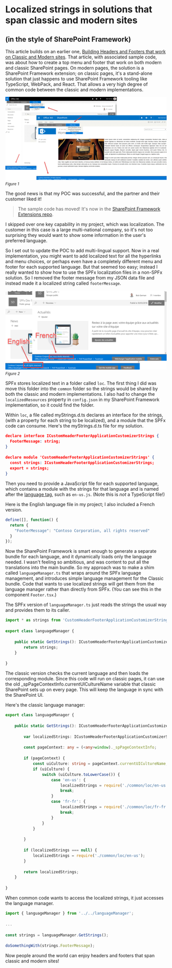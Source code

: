 # Localized strings in solutions that span classic and modern sites
## (in the style of SharePoint Framework)

This article builds on an earlier one, [Building Headers and Footers that work on Classic and Modern sites](https://bob1german.com/2018/03/11/building-headers-and-footers-that-work-on-classic-and-modern-sites/). That article, with associated sample code, was about how to create a top menu and footer that work on both modern and classic SharePoint pages. On modern pages, the solution is a SharePoint Framework extension; on classic pages, it's a stand-alone solution that just happens to use SharePoint Framework tooling like TypeScript, WebPack, and React. That allows a very high degree of common code between the classic and modern implementations.

![Menus and footers shared by classic and modern sites](./2018-04-07_22-31-55.png "Menus and footers shared by classic and modern sites")
<br /><small style="font-style: italic">Figure 1</small>

The good news is that my POC was successful, and the partner and their customer liked it! 

> The sample code has moved! It's now in the [SharePoint Framework Extensions repo](https://github.com/SharePoint/sp-dev-fx-extensions/tree/master/samples/react-menu-footer-classic-modern).

I skipped over one key capability in my project, which was localization. The customer in this case is a large multi-national company, so it's not too surprising they would want to show some information in the user's preferred language.

So I set out to update the POC to add multi-lingual support. Now in a real implementation, you might want to add localized text for all the hyperlinks and menu choices, or perhaps even have a completely different menu and footer for each supported language. But that seemed too easy; instead I really wanted to show how to use the SPFx localization files in a non-SPFx solution. So I removed the footer message from my JSON data file and instead made it a localized string called `footerMessage`.

![Localized text](./2018-04-07_11-13-22.png "Classic full screen")
<br /><small style="font-style: italic">Figure 2</small>

SPFx stores localized text in a folder called `loc`. The first thing I did was move this folder into the `common` folder so the strings would be shared by both the classic and modern implementations. I also had to change the `localizedResources` property in `config.json` in my SharePoint Framework implementation, so it could find the folder.

Within `loc`, a file called myStrings.d.ts declares an interface for the strings, (with a property for each string to be localized), and a module that the SPFx code can consume. Here's the myStrings.d.ts file for my solution.

```JSON
declare interface ICustomHeaderFooterApplicationCustomizerStrings {
  FooterMessage: string;
}

declare module 'CustomHeaderFooterApplicationCustomizerStrings' {
  const strings: ICustomHeaderFooterApplicationCustomizerStrings;
  export = strings;
}

```

Then you need to provide a JavaScript file for each supported language, which contains a module with the strings for that language and is named after the [language tag](https://en.wikipedia.org/wiki/Language_localisation#Language_tags_and_codes), such as `en-us.js`. (Note this is _not_ a TypeScript file!) 

Here is the English language file in my project; I also included a French version.

```JavaScript
define([], function() {
  return {
    "FooterMessage": "Contoso Corporation, all rights reserved"
  }
});
```

Now the SharePoint Framework is smart enough to generate a separate bundle for each language, and it dynamically loads only the language needed. I wasn't feeling so ambitious, and was content to put all the translations into the main bundle. So my approach was to make a shim called `languageManager.ts` that wraps around the SPFx language management, and introduces simple language management for the Classic bundle. Code that wants to use localized strings will get them from the language manager rather than directly from SPFx. (You can see this in the component `Footer.tsx`.)

The SPFx version of `languageManager.ts` just reads the strings the usual way and provides them to its caller.

```TypeScript
import * as strings from 'CustomHeaderFooterApplicationCustomizerStrings';

export class languageManager {

    public static GetStrings(): ICustomHeaderFooterApplicationCustomizerStrings {
        return strings;
    }

}
```

The classic version checks the current language and then loads the corresponding module. Since this code will run on classic pages, it can use the old _spPageContextInfo.currentUICultureName variable that classic SharePoint sets up on every page. This will keep the language in sync with the SharePoint UI.

Here's the classic language manager:

```TypeScript
export class languageManager {

    public static GetStrings(): ICustomHeaderFooterApplicationCustomizerStrings {

        var localizedStrings: ICustomHeaderFooterApplicationCustomizerStrings = null;

        const pageContext: any = (<any>window)._spPageContextInfo;

        if (pageContext) {
            const uiCulture: string = pageContext.currentUICultureName;
            if (uiCulture) {
                switch (uiCulture.toLowerCase()) {
                    case 'en-us': {
                        localizedStrings = require('./common/loc/en-us');
                        break;
                    }
                    case 'fr-fr': {
                        localizedStrings = require('./common/loc/fr-fr');
                        break;
                    }
                }
            }

        }
        
        if (localizedStrings === null) {
            localizedStrings = require('./common/loc/en-us');
        }

        return localizedStrings;    
    }

}
```

When common code wants to access the localized strings, it just accesses the language manager.

```TypeScript
import { languageManager } from '../../languageManager';

...

const strings = languageManager.GetStrings();

doSomethingWith(strings.FooterMessage);
```

Now people around the world can enjoy headers and footers that span classic and modern sites!